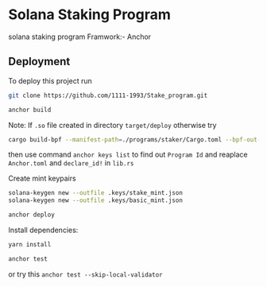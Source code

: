 
# Solana Staking Program 

solana staking program 
Framwork:- Anchor 


## Deployment

To deploy this project run

```bash
git clone https://github.com/1111-1993/Stake_program.git
```
```bash 
anchor build
```
Note: If ```.so``` file created in directory ```target/deploy``` otherwise try
```bash
cargo build-bpf --manifest-path=./programs/staker/Cargo.toml --bpf-out-dir=target/deploy
```
then use command ```anchor keys list``` to find out ```Program Id``` and reaplace ```Anchor.toml``` and ```declare_id!``` in ```lib.rs```

Create mint keypairs 
```bash
solana-keygen new --outfile .keys/stake_mint.json
solana-keygen new --outfile .keys/basic_mint.json
```

```bash
anchor deploy
```
Install dependencies:
```bash
yarn install
```

```bash 
anchor test
```
or try this ```anchor test --skip-local-validator```


